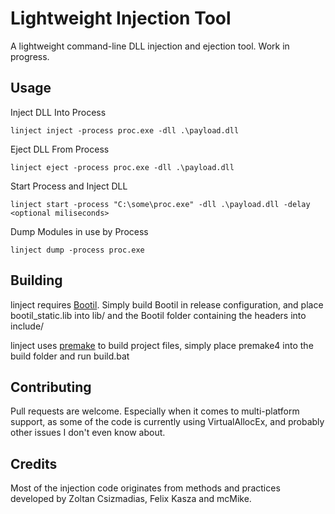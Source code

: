 Lightweight Injection Tool
=======================

A lightweight command-line DLL injection and ejection tool. Work in progress.

Usage
-----

Inject DLL Into Process
```
linject inject -process proc.exe -dll .\payload.dll
```

Eject DLL From Process
```
linject eject -process proc.exe -dll .\payload.dll
```

Start Process and Inject DLL
```
linject start -process "C:\some\proc.exe" -dll .\payload.dll -delay <optional miliseconds>
```

Dump Modules in use by Process
```
linject dump -process proc.exe
```

Building
--------

linject requires [Bootil](https://github.com/garrynewman/bootil). Simply build Bootil in release configuration, and place bootil_static.lib into lib/ and the Bootil folder containing the headers into include/

linject uses [premake](http://industriousone.com/premake) to build project files, simply place premake4 into the build folder and run build.bat

Contributing
------------

Pull requests are welcome. Especially when it comes to multi-platform support, as some of the code is currently using VirtualAllocEx, and probably other issues I don't even know about.

Credits
-------

Most of the injection code originates from methods and practices developed by Zoltan Csizmadias, Felix Kasza and mcMike.
